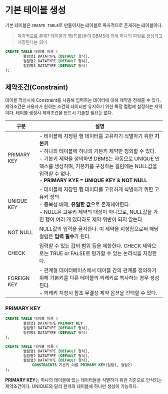 # 기본 테이블 생성

기본 테이블은 `CREATE TABLE`로 만들어지는 테이블로 독자적으로 존재하는 테이블이다.
> 독자적으로 존재?
> 테이블과 행(튜플)들이 DBMS에 의해 하나의 파일로 생성되고 저장된다는 의미

```sql
CREATE TABLE 테이블 이름 (
        컬럼명1 DATATYPE [DEFAULT 형식],
        컬럼명2 DATATYPE [DEFAULT 형식],
        컬럼명3 DATATYPE [DEFAULT 형식]
);
```

## 제약조건(Constraint)

테이블 작성시에 Constraint를 사용해 입력하는 데이터에 대해 제약을 정해줄 수 있다. 제약조건은 사용자가 원하는 조건의 데이터만 유지하기 위한 특정 컬럼에 설정하는 제약이다. 테이블 생성시 제약조건을 반드시 기술할 필요는 없다.

| 구분        | 설명                                                         |
| ----------- | ------------------------------------------------------------ |
| PRIMARY KEY | - 테이블에 지정된 행 데이터를 고유하기 식별하기 위한 **기본키**<br>- 하나의 테이블에 하나의 기본키 제약만 정의할 수 있다.<br>- 기본키 제약을 정의하면 DBMS는 자동으로 UNIQUE 인덱스를 생성하며, 기본키를 구성하는 컬럼에는 NULL값을 입력할 수 없다.<br>- **PRIMARY KYE = UNIQUE KEY & NOT NULL** |
| UNIQUE KEY  | - 테이블에 저장된 행 데이터를 고유하게 식별하기 위한 고유키 정의<br>- 중복성 배제, **유일한 값**으로 존재해야한다.<br>- NULL은 고유키 제약의 대상이 아니므로, NULL값을 가진 행이 여러 개 있더라도 제약 위반이 되지 않는다. |
| NOT NULL    | NULL값의 입력을 금지한다. 이 제약을 지정함으로써 해당 컬럼은 **입력 필수**가 된다. |
| CHECK       | 입력할 수 있는 값의 범위 등을 제한한다. CHECK 제약으로는 TRUE or FALSE로 평가할 수 있는 논리식을 지정한다. |
| FOREIGN KEY | - 관계형 데이터베이스에서 테이블 간의 관계를 정의하기 위해 기본키를 다른 테이블의 외래키로 복사하는 경우 생성된다. <br>- 외래키 지정시 참조 무결성 제약 옵션을 선택할 수 있다. |

### PRIMARY KEY

```sql
CREATE TABLE 테이블 이름 (
        컬럼명1 DATATYPE PRIMARY KEY
        컬럼명2 DATATYPE [DEFAULT 형식],
        컬럼명3 DATATYPE [DEFAULT 형식]
);
```

```sql
CREATE TABLE 테이블 이름 (
        컬럼명1 DATATYPE [DEFAULT 형식],
        컬럼명2 DATATYPE [DEFAULT 형식],
        컬럼명3 DATATYPE [DEFAULT 형식],
  			CONSTRAINTS 기본키_이름 PRIMARY KEY(컬럼1, 컬럼2)
);
```

**PRIMARY KEY**는 하나의 테이블에 있는 데이터들을 식별하기 위한 기준으로 인식되는 제약조건이다. UNIQUE와 달리 한개의 테이블에 하나만 생성이 가능하다.